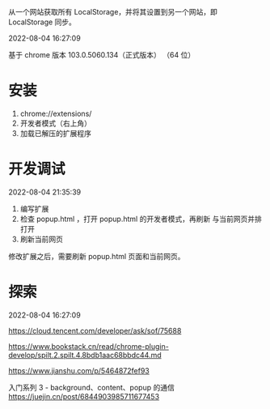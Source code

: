 从一个网站获取所有 LocalStorage，并将其设置到另一个网站，即 LocalStorage 同步。

2022-08-04 16:27:09

基于 chrome 版本 103.0.5060.134（正式版本） （64 位）

# 安装

1. chrome://extensions/
2. 开发者模式（右上角）
3. 加载已解压的扩展程序

# 开发调试

2022-08-04 21:35:39

1. 编写扩展
2. 检查 popup.html ，打开 popup.html 的开发者模式，再刷新
   与当前网页并排打开
3. 刷新当前网页

修改扩展之后，需要刷新 popup.html 页面和当前网页。

# 探索

2022-08-04 16:27:09

https://cloud.tencent.com/developer/ask/sof/75688

https://www.bookstack.cn/read/chrome-plugin-develop/spilt.2.spilt.4.8bdb1aac68bbdc44.md

https://www.jianshu.com/p/5464872fef93

入门系列 3 - background、content、popup 的通信
https://juejin.cn/post/6844903985711677453
